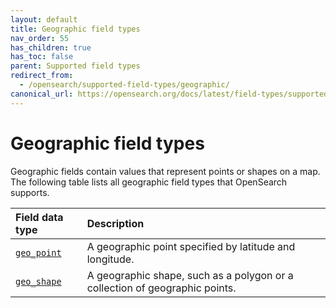 ```yaml
---
layout: default
title: Geographic field types
nav_order: 55
has_children: true
has_toc: false
parent: Supported field types
redirect_from:
  - /opensearch/supported-field-types/geographic/
canonical_url: https://opensearch.org/docs/latest/field-types/supported-field-types/geographic/
---
```


# Geographic field types

Geographic fields contain values that represent points or shapes on a map. The following table lists all geographic field types that OpenSearch supports.

Field data type | Description
:--- | :---  
[`geo_point`]({{site.url}}{{site.baseurl}}/opensearch/supported-field-types/geo-point/) | A geographic point specified by latitude and longitude. 
[`geo_shape`]({{site.url}}{{site.baseurl}}/opensearch/supported-field-types/geo-shape/) | A geographic shape, such as a polygon or a collection of geographic points. 
